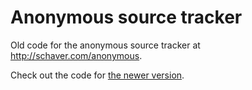

Anonymous source tracker
========================

Old code for the anonymous source tracker at http://schaver.com/anonymous.

Check out the code for [the newer version](https://github.com/markschaver/anonymous).

